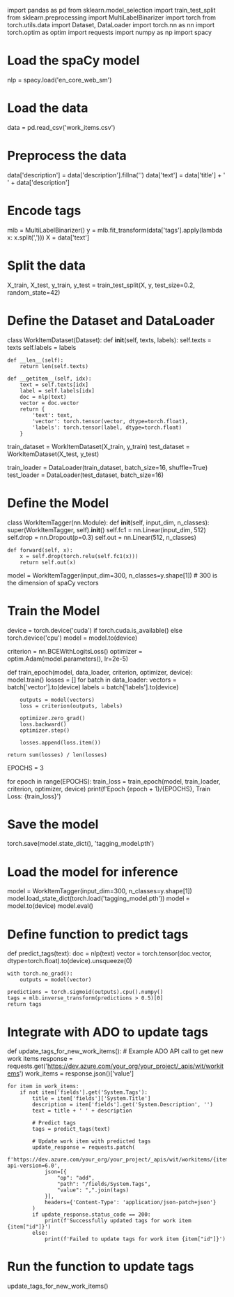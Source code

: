 import pandas as pd
from sklearn.model_selection import train_test_split
from sklearn.preprocessing import MultiLabelBinarizer
import torch
from torch.utils.data import Dataset, DataLoader
import torch.nn as nn
import torch.optim as optim
import requests
import numpy as np
import spacy

# Load the spaCy model
nlp = spacy.load('en_core_web_sm')

# Load the data
data = pd.read_csv('work_items.csv')

# Preprocess the data
data['description'] = data['description'].fillna('')
data['text'] = data['title'] + ' ' + data['description']

# Encode tags
mlb = MultiLabelBinarizer()
y = mlb.fit_transform(data['tags'].apply(lambda x: x.split(',')))
X = data['text']

# Split the data
X_train, X_test, y_train, y_test = train_test_split(X, y, test_size=0.2, random_state=42)

# Define the Dataset and DataLoader
class WorkItemDataset(Dataset):
    def __init__(self, texts, labels):
        self.texts = texts
        self.labels = labels

    def __len__(self):
        return len(self.texts)

    def __getitem__(self, idx):
        text = self.texts[idx]
        label = self.labels[idx]
        doc = nlp(text)
        vector = doc.vector
        return {
            'text': text,
            'vector': torch.tensor(vector, dtype=torch.float),
            'labels': torch.tensor(label, dtype=torch.float)
        }

train_dataset = WorkItemDataset(X_train, y_train)
test_dataset = WorkItemDataset(X_test, y_test)

train_loader = DataLoader(train_dataset, batch_size=16, shuffle=True)
test_loader = DataLoader(test_dataset, batch_size=16)

# Define the Model
class WorkItemTagger(nn.Module):
    def __init__(self, input_dim, n_classes):
        super(WorkItemTagger, self).__init__()
        self.fc1 = nn.Linear(input_dim, 512)
        self.drop = nn.Dropout(p=0.3)
        self.out = nn.Linear(512, n_classes)
        
    def forward(self, x):
        x = self.drop(torch.relu(self.fc1(x)))
        return self.out(x)

model = WorkItemTagger(input_dim=300, n_classes=y.shape[1])  # 300 is the dimension of spaCy vectors

# Train the Model
device = torch.device('cuda') if torch.cuda.is_available() else torch.device('cpu')
model = model.to(device)

criterion = nn.BCEWithLogitsLoss()
optimizer = optim.Adam(model.parameters(), lr=2e-5)

def train_epoch(model, data_loader, criterion, optimizer, device):
    model.train()
    losses = []
    for batch in data_loader:
        vectors = batch['vector'].to(device)
        labels = batch['labels'].to(device)
        
        outputs = model(vectors)
        loss = criterion(outputs, labels)
        
        optimizer.zero_grad()
        loss.backward()
        optimizer.step()
        
        losses.append(loss.item())
    
    return sum(losses) / len(losses)

EPOCHS = 3

for epoch in range(EPOCHS):
    train_loss = train_epoch(model, train_loader, criterion, optimizer, device)
    print(f'Epoch {epoch + 1}/{EPOCHS}, Train Loss: {train_loss}')

# Save the model
torch.save(model.state_dict(), 'tagging_model.pth')

# Load the model for inference
model = WorkItemTagger(input_dim=300, n_classes=y.shape[1])
model.load_state_dict(torch.load('tagging_model.pth'))
model = model.to(device)
model.eval()

# Define function to predict tags
def predict_tags(text):
    doc = nlp(text)
    vector = torch.tensor(doc.vector, dtype=torch.float).to(device).unsqueeze(0)
    
    with torch.no_grad():
        outputs = model(vector)
    
    predictions = torch.sigmoid(outputs).cpu().numpy()
    tags = mlb.inverse_transform(predictions > 0.5)[0]
    return tags

# Integrate with ADO to update tags
def update_tags_for_new_work_items():
    # Example ADO API call to get new work items
    response = requests.get('https://dev.azure.com/your_org/your_project/_apis/wit/workitems')
    work_items = response.json()['value']

    for item in work_items:
        if not item['fields'].get('System.Tags'):
            title = item['fields']['System.Title']
            description = item['fields'].get('System.Description', '')
            text = title + ' ' + description
            
            # Predict tags
            tags = predict_tags(text)
            
            # Update work item with predicted tags
            update_response = requests.patch(
                f'https://dev.azure.com/your_org/your_project/_apis/wit/workitems/{item["id"]}?api-version=6.0',
                json=[{
                    "op": "add",
                    "path": "/fields/System.Tags",
                    "value": ",".join(tags)
                }],
                headers={'Content-Type': 'application/json-patch+json'}
            )
            if update_response.status_code == 200:
                print(f'Successfully updated tags for work item {item["id"]}')
            else:
                print(f'Failed to update tags for work item {item["id"]}')

# Run the function to update tags
update_tags_for_new_work_items()
